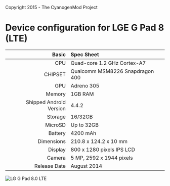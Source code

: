 Copyright 2015 - The CyanogenMod Project

Device configuration for LGE G Pad 8 (LTE)
===========================================

Basic   | Spec Sheet
-------:|:-------------------------
CPU     | Quad-core 1.2 GHz Cortex-A7
CHIPSET | Qualcomm MSM8226 Snapdragon 400
GPU     | Adreno 305
Memory  | 1GB RAM
Shipped Android Version | 4.4.2
Storage | 16/32GB
MicroSD | Up to 32GB
Battery | 4200 mAh
Dimensions | 210.8 x 124.2 x 10 mm
Display | 800 x 1280 pixels IPS LCD
Camera  | 5 MP, 2592 х 1944 pixels
Release Date | August 2014


![LG G Pad 8.0 LTE](http://cdn2.gsmarena.com/vv/bigpic/lg-g-pad-80-2014.jpg "LG G Pad 8.0 LTE")
